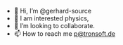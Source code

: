 - 👋 Hi, I’m @gerhard-source
- 👀 I am interested physics,
- 💞️ I’m looking to collaborate.
- 📫 How to reach me p@tronsoft.de

<!---
gerhard-source/gerhard-source is a ✨ special ✨ repository because its `README.md` (this file) appears on your GitHub profile.
You can click the Preview link to take a look at your changes.
--->
